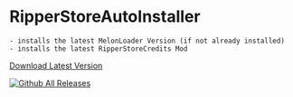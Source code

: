 # RipperStoreAutoInstaller

```
- installs the latest MelonLoader Version (if not already installed)
- installs the latest RipperStoreCredits Mod
```

[Download Latest Version](https://github.com/CodeAngel3/RipperStoreAutoInstaller/releases/latest/download/RipperStoreAutoInstaller.exe)


[![Github All Releases](https://img.shields.io/github/downloads/CodeAngel3/RipperStoreAutoInstaller/total.svg)]()

